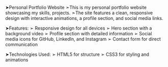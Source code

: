 ➤Personal Portfolio Website
 ➣This is my personal portfolio website showcasing my skills, projects.
 ➣The site features a clean, responsive design with interactive animations, a profile section, and social media links.

➤Features:
 ➢ Responsive design for all devices
 ➢ Hero section with a background video
 ➢ Profile section with detailed information
 ➢ Social media icons for GitHub, LinkedIn, and Instagram
 ➢ Contact form for direct communication

➤Technologies Used:
 ➢ HTML5 for structure
 ➢ CSS3 for styling and animations

